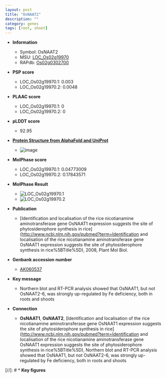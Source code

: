 ```yaml
---
layout: post
title: "OsNAAT2"
description: ""
category: genes
tags: [root, shoot]
---
```


* **Information**  
    + Symbol: OsNAAT2  
    + MSU: [LOC_Os02g19970](http://rice.plantbiology.msu.edu/cgi-bin/ORF_infopage.cgi?orf=LOC_Os02g19970)  
    + RAPdb: [Os02g0302700](http://rapdb.dna.affrc.go.jp/viewer/gbrowse_details/irgsp1?name=Os02g0302700)  

* **PSP score**  
    + LOC_Os02g19970.1: 0.003 
    + LOC_Os02g19970.2: 0.0048 

* **PLAAC score**  
    + LOC_Os02g19970.1: 0 
    + LOC_Os02g19970.2: 0 

* **pLDDT score**
    + 92.95

* **[Protein Structure from AlphaFold and UniProt](https://www.uniprot.org/uniprotkb/Q6K5U4/entry#structure)**
    + ![image](https://ricepsp.github.io/images/Q6/AF-Q6K5U4-F1.png)

* **MolPhase score**
    + LOC_Os02g19970.1: 0.04773009
    + LOC_Os02g19970.2: 0.17843571

* **MolPhase Result**
    + ![LOC_Os02g19970.1](https://304243504.github.io/Pictures/LOC_Os02g/LOC_Os02g19970.1.png)
    + ![LOC_Os02g19970.2](https://304243504.github.io/Pictures/LOC_Os02g/LOC_Os02g19970.2.png)

* **Publication**  
    + [Identification and localisation of the rice nicotianamine aminotransferase gene OsNAAT1 expression suggests the site of phytosiderophore synthesis in rice](http://www.ncbi.nlm.nih.gov/pubmed?term=Identification and localisation of the rice nicotianamine aminotransferase gene OsNAAT1 expression suggests the site of phytosiderophore synthesis in rice%5BTitle%5D), 2008, Plant Mol Biol.

* **Genbank accession number**  
    + [AK060537](http://www.ncbi.nlm.nih.gov/nuccore/AK060537)

* **Key message**  
    + Northern blot and RT-PCR analysis showed that OsNAAT1, but not OsNAAT2-6, was strongly up-regulated by Fe deficiency, both in roots and shoots

* **Connection**  
    + __OsNAAT1__, __OsNAAT2__, [Identification and localisation of the rice nicotianamine aminotransferase gene OsNAAT1 expression suggests the site of phytosiderophore synthesis in rice](http://www.ncbi.nlm.nih.gov/pubmed?term=Identification and localisation of the rice nicotianamine aminotransferase gene OsNAAT1 expression suggests the site of phytosiderophore synthesis in rice%5BTitle%5D), Northern blot and RT-PCR analysis showed that OsNAAT1, but not OsNAAT2-6, was strongly up-regulated by Fe deficiency, both in roots and shoots

[//]: # * **Key figures**  


